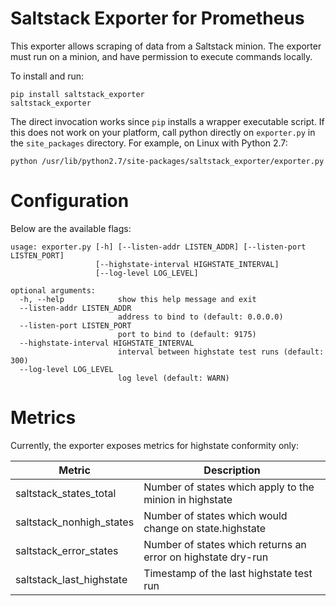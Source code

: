 # Saltstack Exporter for Prometheus
This exporter allows scraping of data from a Saltstack minion.
The exporter must run on a minion, and have permission to execute commands locally.

To install and run:

```shell
pip install saltstack_exporter
saltstack_exporter
```

The direct invocation works since `pip` installs a wrapper executable script.
If this does not work on your platform, call python directly on `exporter.py`
in the `site_packages` directory. For example, on Linux with Python 2.7:

```shell
python /usr/lib/python2.7/site-packages/saltstack_exporter/exporter.py
```

# Configuration
Below are the available flags:

```shell
usage: exporter.py [-h] [--listen-addr LISTEN_ADDR] [--listen-port LISTEN_PORT]
                   [--highstate-interval HIGHSTATE_INTERVAL]
                   [--log-level LOG_LEVEL]

optional arguments:
  -h, --help            show this help message and exit
  --listen-addr LISTEN_ADDR
                        address to bind to (default: 0.0.0.0)
  --listen-port LISTEN_PORT
                        port to bind to (default: 9175)
  --highstate-interval HIGHSTATE_INTERVAL
                        interval between highstate test runs (default: 300)
  --log-level LOG_LEVEL
                        log level (default: WARN)
```

# Metrics
Currently, the exporter exposes metrics for highstate conformity only:

Metric | Description
-------|-------------
saltstack_states_total | Number of states which apply to the minion in highstate
saltstack_nonhigh_states | Number of states which would change on state.highstate
saltstack_error_states | Number of states which returns an error on highstate dry-run
saltstack_last_highstate | Timestamp of the last highstate test run